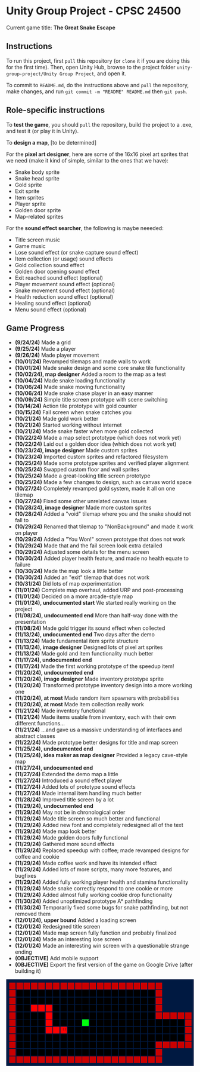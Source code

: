 # Unity Group Project - CPSC 24500

Current game title: **The Great Snake Escape**

## Instructions 
To run this project, first `pull` this repository (or `clone` it if you are doing this for the first time). Then, open Unity Hub, browse to the project folder `unity-group-project/Unity Group Project`, and open it.

To commit to `README.md`, do the instructions above and `pull` the repository, make changes, and run `git commit -m "README" README.md` then `git push`.

## Role-specific instructions 
To **test the game**, you should `pull` the repository, build the project to a .exe, and test it (or play it in Unity).

To **design a map**, [to be determined]

For the **pixel art designer**, here are some of the 16x16 pixel art sprites that we need (make it kind of simple, similar to the ones that we have):
- Snake body sprite 
- Snake head sprite 
- Gold sprite 
- Exit sprite 
- Item sprites 
- Player sprite 
- Golden door sprite 
- Map-related sprites 

For the **sound effect searcher**, the following is maybe neeeded:
- Title screen music 
- Game music 
- Lose sound effect (or snake capture sound effect)
- Item collection (or usage) sound effects 
- Gold collection sound effect 
- Golden door opening sound effect 
- Exit reached sound effect (optional)
- Player movement sound effect (optional)
- Snake movement sound effect (optional)
- Health reduction sound effect (optional)
- Healing sound effect (optional)
- Menu sound effect (optional)

## Game Progress 
- **(9/24/24)** Made a grid 
- **(9/25/24)** Made a player 
- **(9/26/24)** Made player movement 
- **(10/01/24)** Revamped tilemaps and made walls to work 
- **(10/01/24)** Made snake design and some core snake tile functionality 
- **(10/02/24), map designer** Added a room to the map as a test 
- **(10/04/24)** Made snake loading functionality 
- **(10/06/24)** Made snake moving functionality 
- **(10/06/24)** Made snake chase player in an easy manner 
- **(10/09/24)** Simple title screen prototype with scene switching 
- **(10/14/24)** Action tile prototype with gold counter 
- **(10/15/24)** Fail screen when snake catches you 
- **(10/21/24)** Made gold work better 
- **(10/21/24)** Started working without internet 
- **(10/21/24)** Made snake faster when more gold collected 
- **(10/22/24)** Made a map select prototype (which does not work yet)
- **(10/22/24)** Laid out a golden door idea (which does not work yet)
- **(10/23/24), image designer** Made custom sprites 
- **(10/23/24)** Imported custom sprites and refactored filesystem 
- **(10/25/24)** Made some prototype sprites and verified player alignment 
- **(10/25/24)** Swapped custom floor and wall sprites 
- **(10/25/24)** Made a great-looking title screen prototype 
- **(10/25/24)** Made a few changes to design, such as canvas world space 
- **(10/27/24)** Completely revamped gold system, made it all on one tilemap 
- **(10/27/24)** Fixed some other unrelated canvas issues 
- **(10/28/24), image designer** Made more custom sprites 
- **(10/28/24)** Added a "void" tilemap where you and the snake should not fall to 
- **(10/29/24)** Renamed that tilemap to "NonBackground" and made it work on player 
- **(10/29/24)** Added a "You Won!" screen prototype that does not work 
- **(10/29/24)** Made that and the fail screen look extra detailed 
- **(10/29/24)** Adjusted some details for the menu screen 
- **(10/30/24)** Added player health feature, and made no health equate to failure 
- **(10/30/24)** Made the map look a little better 
- **(10/30/24)** Added an "exit" tilemap that does not work 
- **(10/31/24)** Did lots of map experimentation 
- **(11/01/24)** Complete map overhaul, added URP and post-processing 
- **(11/01/24)** Decided on a more arcade-style map 
- **(11/01/24), undocumented start** We started really working on the project 
- **(11/08/24), undocumented end** More than half-way done with the presentation 
- **(11/08/24)** Made gold trigger its sound effect when collected 
- **(11/13/24), undocumented end** Two days after the demo 
- **(11/13/24)** Made fundamental item sprite structure 
- **(11/13/24), image designer** Designed lots of pixel art sprites 
- **(11/13/24)** Made gold and item functionality much better 
- **(11/17/24), undocumented end**
- **(11/17/24)** Made the first working prototype of the speedup item!
- **(11/20/24), undocumented end**
- **(11/20/24), image designer** Made inventory prototype sprite 
- **(11/20/24)** Transformed prototype inventory design into a more working one 
- **(11/20/24), at most** Made random item spawners with probabilities 
- **(11/20/24), at most** Made item collection really work 
- **(11/21/24)** Made inventory functional 
- **(11/21/24)** Made items usable from inventory, each with their own different functions...
- **(11/21/24)** ...and gave us a massive understanding of interfaces and abstract classes 
- **(11/22/24)** Made prototype better designs for title and map screen 
- **(11/25/24), undocumented end**
- **(11/25/24), idea maker as map designer** Provided a legacy cave-style map 
- **(11/27/24), undocumented end**
- **(11/27/24)** Extended the demo map a little 
- **(11/27/24)** Introduced a sound effect player 
- **(11/27/24)** Added lots of prototype sound effects 
- **(11/27/24)** Made internal item handling much better 
- **(11/28/24)** Improved title screen by a lot 
- **(11/29/24), undocumented end**
- **(11/29/24)** May not be in chronological order 
- **(11/29/24)** Made title screen so much better and functional 
- **(11/29/24)** Added new font and completely redesigned all of the text 
- **(11/29/24)** Made map look better 
- **(11/29/24)** Made golden doors fully functional 
- **(11/29/24)** Gathered more sound effects 
- **(11/29/24)** Replaced speedup with coffee; made revamped designs for coffee and cookie 
- **(11/29/24)** Made coffee work and have its intended effect 
- **(11/29/24)** Added lots of more scripts, many more features, and bugfixes 
- **(11/29/24)** Added fully working player health and stamina functionality 
- **(11/29/24)** Made snake correctly respond to one cookie or more 
- **(11/29/24)** Added almost fully working cookie drop functionality 
- **(11/30/24)** Added unoptimized prototype A* pathfinding 
- **(11/30/24)** Temporarily fixed some bugs for snake pathfinding, but not removed them 
- **(12/01/24), upper bound** Added a loading screen 
- **(12/01/24)** Redesigned title screen 
- **(12/01/24)** Made map screen fully function and probably finalized 
- **(12/01/24)** Made an interesting lose screen 
- **(12/01/24)** Made an interesting win screen with a questionable strange ending 
- **(OBJECTIVE)** Add mobile support 
- **(OBJECTIVE)** Export the first version of the game on Google Drive (after building it)

![alt text](./image.png)